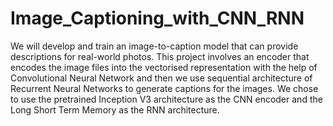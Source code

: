 # Image_Captioning_with_CNN_RNN
We will develop and train an image-to-caption model that can provide descriptions for real-world photos.
This project involves an encoder that encodes the image files into the vectorised representation with the help of Convolutional Neural Network and then we use sequential architecture of Recurrent Neural Networks to generate captions for the images. 
We chose to use the pretrained Inception V3 architecture as the CNN encoder and the Long Short Term Memory as the RNN architecture. 
